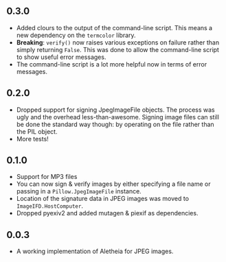## 0.3.0

* Added clours to the output of the command-line script.  This means a new
  dependency on the `termcolor` library.
* **Breaking**: `verify()` now raises various exceptions on failure rather
  than simply returning `False`.  This was done to allow the command-line
  script to show useful error messages.
* The command-line script is a lot more helpful now in terms of error
  messages.

## 0.2.0

* Dropped support for signing JpegImageFile objects.  The process was ugly and
  the overhead less-than-awesome.  Signing image files can still be done the
  standard way though: by operating on the file rather than the PIL object.
* More tests!

## 0.1.0

* Support for MP3 files
* You can now sign & verify images by either specifying a file name or passing
  in a `Pillow.JpegImageFile` instance.
* Location of the signature data in JPEG images was moved to
  `ImageIFD.HostComputer`.
* Dropped pyexiv2 and added mutagen & piexif as dependencies.

## 0.0.3

* A working implementation of Aletheia for JPEG images.

